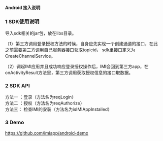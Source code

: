 #### Android 接入说明

### 1 SDK使用说明
  
导入sdk相关的jar包，放在libs目录。

（1）第三方调用登录授权方法的时候，自身应先实现一个创建通道的接口，在此之前需要第三方调用自己服务器接口获取topicid， sdk里接口定义为CreateChannelService。

（2）调起IMI应用并且成功响应登录授权操作后，IMI会回到第三方app，在onActivityResult方法里，第三方调用获取授权信息的接口取数据。

### 2 SDK API

方法一 ：登录（方法名为reqLogin）  
方法二 ：授权（方法名为reqAuthorize）  
方法三： 检查IMI的安装（方法名为isIMIAppInstalled）  

### 3 Demo

https://github.com/imiapp/android-demo
